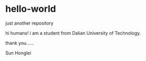 # hello-world
just another repository

hi humans!
i am a student from Dalian University of Technology.

thank you......

Sun Honglei
